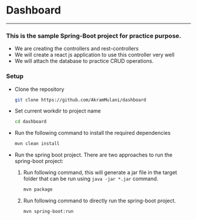 # Dashboard

---

### This is the sample Spring-Boot project for practice purpose.


- We are creating the controllers and rest-controllers
- We will create a react js application to use this controller very well
- We will attach the database to practice CRUD operations.

### Setup

- Clone the repository
    ~~~ bash
    git clone https://github.com/AkramMulani/dashboard
    ~~~

- Set current workdir to project name
    ~~~ bash
    cd dashboard
    ~~~

- Run the following command to install the required dependencies
    ~~~ bash
    mvn clean install
    ~~~

- Run the spring boot project. There are two approaches to run the spring-boot project:

  1. Run following command, this will generate a jar file in the target folder that can be run using `java -jar *.jar` command.
        ~~~ bash
        mvn package
        ~~~
  2. Run following command to directly run the spring-boot project.
        ~~~ bash
        mvn spring-boot:run
        ~~~

